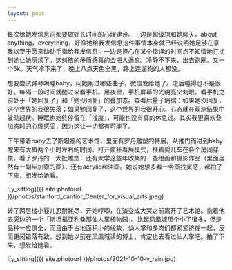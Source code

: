 ```yaml
---
layout: post
---
```


每次给她发信息前都要做好长时间的心理建设。一边是超级想和她聊天，about anything，everything，好像她给我发信息这件事情本身就已经说明她足够在意我以至于愿意动动手指给我发信息；一边是担心在某个错误的时间点不知情地打扰到她让她厌烦了。这纠结的矛盾感真的会把人逼疯。冷静不下来，出去跑圈。又一个5k。天气冷下来了，晚上八点天色全黑，路上连遛狗的人都没。

想要尝试弹琴哄睡baby，问她用过哪些曲子，微信发给她了。之后睡得也不是很好。每隔一段时间就醒过来看手机。黑夜里，手机屏幕的光明亮又刺眼。看手机之前处于「她回复了」和「她没回复」的叠加态。查看后量子坍缩：如果她没回复，这个世界的我很失落；如果她回复了，这个世界的我很开心。心态就在观测结果中波动起伏。睡眠也始终停留在「浅度」，可能也没有真的休息过。其实我更喜欢叠加态时的心理感受，因为这让一切都有可能了。

下午带着baby去了斯坦福的艺术馆，里面有罗丹雕塑的特展。从推门而进到baby醒来有大概两个小时左右的时间。打开疯狂看展模式，推着婴儿车在各个房间穿梭。看了罗丹的一大批雕塑，还有大学这些年收集的一些绘画和摄影作品（里面居然有一副毕加索的画），还有acrylic和油画。她说她想多看一些画找灵感，都拍了下来，想发给她看。

![y_sitting]({{ site.photourl }}/photos/stanford_cantior_Center_for_visual_arts.jpeg)

转了两层楼小婴儿忍耐耗尽，开始哼唧，在演变成大哭之前离开了艺术馆。抱着他去旁边的一个「斯坦福亚利桑那仙人掌植物园」。比起凤凰城那个小了很多，但是品种一应俱全，而且由于占地面积小的缘故，仙人掌和多肉们都紧紧挤在一起，反而更闲错落有致。想到她以前在凤凰城读的博士，肯定也去看过仙人掌吧。拍了下来，想发给她看。

![y_sitting]({{ site.photourl }}/photos/2021-10-10-y_rain.jpg)
